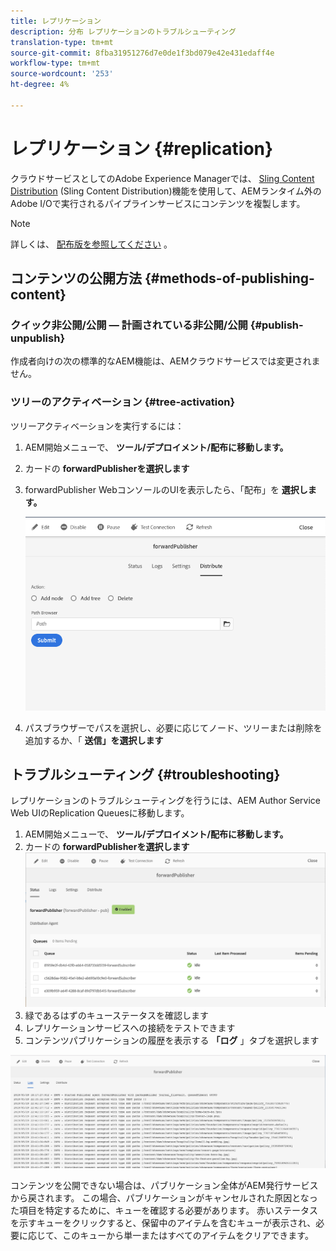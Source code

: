 ```yaml
---
title: レプリケーション
description: 分布 レプリケーションのトラブルシューティング
translation-type: tm+mt
source-git-commit: 8fba31951276d7e0de1f3bd079e42e431edaff4e
workflow-type: tm+mt
source-wordcount: '253'
ht-degree: 4%

---
```



# レプリケーション {#replication}

クラウドサービスとしてのAdobe Experience Managerでは、 [Sling Content Distribution](https://sling.apache.org/documentation/bundles/content-distribution.html) (Sling Content Distribution)機能を使用して、AEMランタイム外のAdobe I/Oで実行されるパイプラインサービスにコンテンツを複製します。

>[!NOTE]
>
> 詳しくは、 [配布版を参照してください](/help/core-concepts/architecture.md#content-distribution) 。

## コンテンツの公開方法 {#methods-of-publishing-content}

### クイック非公開/公開 — 計画されている非公開/公開 {#publish-unpublish}

作成者向けの次の標準的なAEM機能は、AEMクラウドサービスでは変更されません。

### ツリーのアクティベーション {#tree-activation}

ツリーアクティベーションを実行するには：

1. AEM開始メニューで、 **ツール/デプロイメント/配布に移動します。**
2. カードの **forwardPublisherを選択します**
3. forwardPublisher WebコンソールのUIを表示したら、「配布」を **選択します。**

   ![](assets/distribute.png "DistributeDistribute")
4. パスブラウザーでパスを選択し、必要に応じてノード、ツリーまたは削除を追加するか、「 **送信」を選択します**

## トラブルシューティング {#troubleshooting}

レプリケーションのトラブルシューティングを行うには、AEM Author Service Web UIのReplication Queuesに移動します。

1. AEM開始メニューで、 **ツール/デプロイメント/配布に移動します。**
2. カードの **forwardPublisherを選択します**
   ![](assets/status.png "StatusStatus")
3. 緑であるはずのキューステータスを確認します
4. レプリケーションサービスへの接続をテストできます
5. コンテンツパブリケーションの履歴を表示する **「ログ** 」タブを選択します

![](assets/logs.png "LogsLogs")

コンテンツを公開できない場合は、パブリケーション全体がAEM発行サービスから戻されます。
この場合、パブリケーションがキャンセルされた原因となった項目を特定するために、キューを確認する必要があります。 赤いステータスを示すキューをクリックすると、保留中のアイテムを含むキューが表示され、必要に応じて、このキューから単一またはすべてのアイテムをクリアできます。
